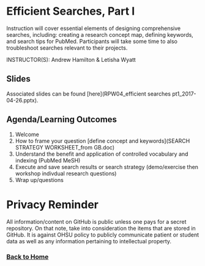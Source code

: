 # Efficient Searches, Part I

Instruction will cover essential elements of designing comprehensive searches, including: creating a research concept map, defining keywords, and search tips for PubMed. Participants will take some time to also troubleshoot searches relevant to their projects. 

INSTRUCTOR(S): Andrew Hamilton & Letisha Wyatt 

## Slides 
Associated slides can be found [here](RPW04_efficient searches pt1_2017-04-26.pptx).

## Agenda/Learning Outcomes

1.	Welcome
2.	How to frame your question [define concept and keywords](SEARCH STRATEGY WORKSHEET_from GB.doc)
3.	Understand the benefit and application of controlled vocabulary and indexing (PubMed MeSH)
4.	Execute and save search results or search strategy (demo/exercise then workshop indivdual research questions)
5.	Wrap up/questions

# Privacy Reminder
All information/content on GitHub is public unless one pays for a secret repository. On that note, take into consideration the items that are stored in GitHub. It is against OHSU policy to publicly communicate patient or student data as well as any information pertaining to intellectual property.

### [Back to Home](../index)
